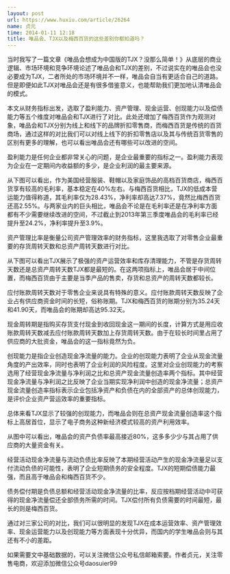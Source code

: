 ```yaml
---
layout: post
url: https://www.huxiu.com/article/26264
name: 贞元
time: 2014-01-11 12:18
title: 唯品会、TJX以及梅西百货的这些差别你都知道吗？
---
```

当时我写了一篇文章《唯品会想成为中国版的TJX？没那么简单！》从底层的商业逻辑、市场环境和竞争环境论述了唯品会和TJX的差别，不过说实在的唯品会也没必要成为TJX，二者所处的市场环境并不一样，唯品会自当有更适合自己的道路。但是即便如此TJX对唯品会还是有很多借鉴意义，也能帮助我们更加地认清唯品会的模式。

本文从财务指标出发，选取了盈利能力、资产管理、现金运营、创现能力以及偿债能力等五个维度对唯品会和TJX进行了对比。此处还增加了梅西百货作为观测对象，唯品会和TJX分别为线上和线下的品牌折扣零售商，而梅西百货是传统的百货商场，通过这样的对比我们可以对线上线下的折扣零售店以及其与传统百货零售的区别有更多的理解，也可以看出唯品会还有哪些可以改进的空间。

盈利能力是任何企业都非常关心的问题，是企业最重要的指标之一。盈利能力表现为企业在一定期间内收益额的多少，是企业利润的最主要来源。

从下图可以看出，作为美国经营服装、鞋帽以及家庭饰品的高档百货商店，梅西百货享有较高的毛利率，基本稳定在40%左右。与梅西百货相比，TJX的低成本营运能力值得称道，其毛利率仅为28.43%，净利率却高达7.37%，竟然比梅西百货还高2.55%。与两家业内的巨头相比，唯品会不论是在毛利率还是在净利率方面都有不少需要继续改进的空间，不过截止到2013年第三季度唯品会的毛利率已经提升至24.2%，净利率提升至3.9%。

资产管理比率是衡量公司资产管理效率的财务指标，这里我选取了对零售企业最重要的存货周转天数和总资产周转天数进行对比。

从下图可以看出TJX展示了极强的资产运营效率和库存清理能力，不管是存货周转天数还是总资产周转天数TJX都是最短的。在这两项指标上，唯品会居于中间位置，而梅西百货由于主要是当季产品的售卖，存货和总资产的周转天数都较长。

应付账款周转天数对于零售企业来说具有特殊的意义。应付账款周转天数反映了企业占有供应商资金时间的长短，俗称账期。TJX和梅西百货的账期分别为35.24天和41.90天，而唯品会的账期却高达95.32天。

现金周转期是指购买存货支付现金到收回现金这一期间的长度，计算方式是用应收账款周转天数减去应付账款周转天数加上存货周转天数。由于在较长时间里占用了供应商的大批资金，唯品会的这一指标竟然为负。

创现能力是指企业创造现金净流量的能力。企业的创现能力表明了企业从现金流量角度的产出效率，同时也表明了企业利润的风险程度。这里对企业创现能力的考察选用了经营现金净流量与净利润之比和总资产现金流量创造率两个指标。其中经营现金净流量与净利润之比反映了企业当期实现净利润中创造的现金净流量；总资产现金流量创造率指标表示企业包括净资产和负债在内的全部资产的总体创现能力，是评价企业资产营运效率的重要指标。

总体来看TJX显示了较强的创现能力，而唯品会则在总资产现金流量创造率这个指标上高居首位，显示了电子商务这种新经济模式较高的资产利用效率。

从图中可以看出，唯品会的资产负债率最高接近80%，这多多少少与其占用了供应商的大量资金有关。

经营活动现金净流量与流动负债比率反映了本期经营活动产生的现金净流量足以支付流动负债的可能性，表明了企业短期债务的安全程度。TJX的短期偿债能力最强，而且高于唯品会和梅西百货不少。

债务偿付期是负债总额和经营活动现金净流量的比率，反应按档期经营活动中可获得的现金净流量偿还全部债务所需的时间。TJX偿付所有负债需要的时间最短，最长的则是梅西百货。

通过对三家公司的对比，我们可以很明显的发现TJX在成本运营效率、资产管理效率、现金运营能力以及创现能力等方面表现十分优异，而国内的学生唯品会则与其还有不小的差距。

如果需要文中基础数据的，可以关注微信公众号私信邮箱索要。作者贞元，关注零售电商，欢迎添加微信公众号daosuier99

